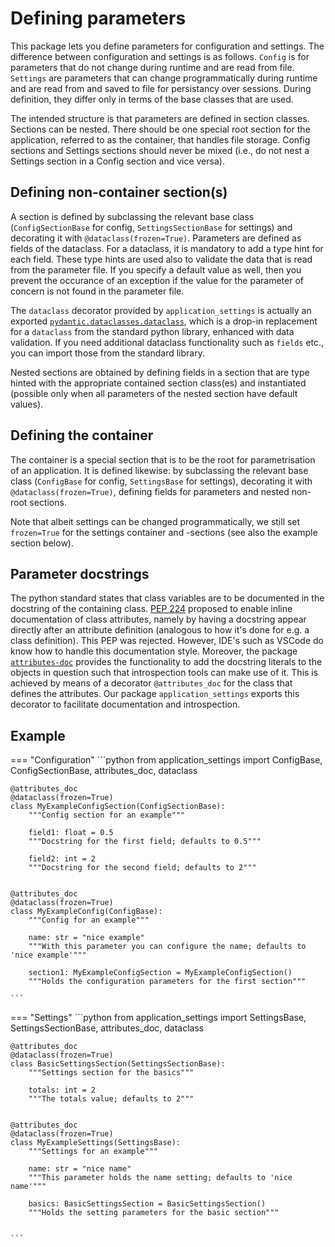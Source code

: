 # Defining parameters

This package lets you define parameters for configuration and settings. The difference
between configuration and settings is as follows. `Config` is for parameters that do not
change during runtime and are read from file. `Settings` are parameters that can change
programmatically during runtime and are read from and saved to file for persistancy over
sessions. During definition, they differ only in terms of the base classes that are used.

The intended structure is that parameters are defined in section classes. Sections can be
nested. There should be one special root section for the application, referred to as the
container, that handles file storage. Config sections and Settings sections should never
be mixed (i.e., do not nest a Settings section in a Config section and vice versa).

## Defining non-container section(s)

A section is defined by subclassing the relevant base class (`ConfigSectionBase` for
config, `SettingsSectionBase` for settings) and decorating it with
`@dataclass(frozen=True)`. Parameters are defined as fields of the dataclass. For a
dataclass, it is mandatory to add a type hint for each field. These type hints are used
also to validate the data that is read from the parameter file. If you
specify a default value as well, then you prevent the occurance of an exception if the
value for the parameter of concern is not found in the parameter file.

The `dataclass` decorator provided by `application_settings` is actually an exported
[`pydantic.dataclasses.dataclass`](https://docs.pydantic.dev/usage/dataclasses/), which
is a drop-in replacement for a `dataclass` from the standard python library, enhanced
with data validation. If you need additional dataclass functionality such as `fields`
etc., you can import those from the standard library.

Nested sections are obtained by defining fields in a section that are type hinted with
the appropriate contained section class(es) and instantiated (possible only when all
parameters of the nested section have default values).

## Defining the container

The container is a special section that is to be the root for parametrisation of an
application. It is defined likewise: by subclassing the relevant base class (`ConfigBase`
for config, `SettingsBase` for settings), decorating it with `@dataclass(frozen=True)`,
defining fields for parameters and nested non-root sections.

Note that albeit settings can be changed programmatically, we still set `frozen=True` for
the settings container and -sections (see also the example section below).

## Parameter docstrings

The python standard states that class variables are to be documented in the docstring of the containing class.
[PEP 224](https://peps.python.org/pep-0224/) proposed to enable inline documentation of class attributes, namely
by having a docstring appear directly after an attribute definition (analogous to how it's done for e.g. a class
definition). This PEP was rejected. However, IDE's such as VSCode do know how to handle this documentation style.
Moreover, the package [`attributes-doc`](https://pypi.org/project/attributes-doc/) provides the functionality to add
the docstring literals to the objects in question such that introspection tools can make use of it. This is achieved
by means of a decorator `@attributes_doc` for the class that defines the attributes. Our package `application_settings`
exports this decorator to facilitate documentation and introspection.


## Example

=== "Configuration"
    ```python
    from application_settings import ConfigBase, ConfigSectionBase, attributes_doc, dataclass

    @attributes_doc
    @dataclass(frozen=True)
    class MyExampleConfigSection(ConfigSectionBase):
        """Config section for an example"""

        field1: float = 0.5
        """Docstring for the first field; defaults to 0.5"""

        field2: int = 2
        """Docstring for the second field; defaults to 2"""


    @attributes_doc
    @dataclass(frozen=True)
    class MyExampleConfig(ConfigBase):
        """Config for an example"""

        name: str = "nice example"
        """With this parameter you can configure the name; defaults to 'nice example'"""

        section1: MyExampleConfigSection = MyExampleConfigSection()
        """Holds the configuration parameters for the first section"""

    ```

=== "Settings"
    ```python
    from application_settings import SettingsBase, SettingsSectionBase, attributes_doc, dataclass

    @attributes_doc
    @dataclass(frozen=True)
    class BasicSettingsSection(SettingsSectionBase):
        """Settings section for the basics"""

        totals: int = 2
        """The totals value; defaults to 2"""


    @attributes_doc
    @dataclass(frozen=True)
    class MyExampleSettings(SettingsBase):
        """Settings for an example"""

        name: str = "nice name"
        """This parameter holds the name setting; defaults to 'nice name'"""

        basics: BasicSettingsSection = BasicSettingsSection()
        """Holds the setting parameters for the basic section"""


    ```
